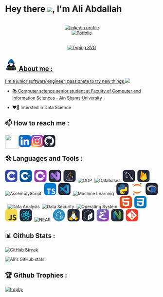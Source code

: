 <div align=left>
<h1>
  Hey there
  <img src="https://media.giphy.com/media/hvRJCLFzcasrR4ia7z/giphy.gif" width="30px"/>, I'm Ali Abdallah
</h1>
</div>

<br>

<div id="header" align="center">
  <div id="badges">
  <a href="https://www.linkedin.com/in/ali-abdallah7/" target="_blank">
    <img src="https://img.shields.io/static/v1?message=LinkedIn&logo=linkedin&label=&color=0077B5&logoColor=white&labelColor=&style=for-the-badge" height="30" width="110" alt="linkedin profile"  />
  </a>
</div>
  <a href="https://aliabdallah7.github.io/My-Portfolio/" target="_blank">
    <img src="https://img.shields.io/static/v1?message=Portfolio&label=&color=00abf0&logoColor=black&labelColor=&style=for-the-badge" height="30" width="110" alt="Potfolio"  />
</div>

<br>

<div align="center">
  
![Typing SVG](https://readme-typing-svg.herokuapp.com?font=ROBOT&size=25&color=39FF14&background=000000&center=true&vCenter=true&width=490&lines=%3E+Welcome+to+my+GitHub+profile...!+;Junior+Software+Engineer+;Computer+Science+Student+;Data+Science+Student)

</div>


## <picture><img src = "https://github.com/0xAbdulKhalid/0xAbdulKhalid/raw/main/assets/mdImages/about_me.gif" width=40px></picture> **About me :**
I'm a junior software engineer, passionate to try new things <img src="https://media.giphy.com/media/WUlplcMpOCEmTGBtBW/giphy.gif" width="35">

- 📚 Computer science senior student at Faculty of Computer and Information Sciences - [Ain Shams University](https://www.asu.edu.eg/)
  
- ❤️‍🔥 Intersted in Data Science

## 📫 How to reach me :
<div>
  <a href="mailto:ali.abdallah43792@gmail.com" target="blank"><img align="left" src="https://img.icons8.com/color/256/gmail-new.png" height="45" width="45" /></a>
  <a href="https://www.linkedin.com/in/ali-abdallah7/" target="blank"><img align="left" src="https://github.com/tandpfun/skill-icons/blob/main/icons/LinkedIn.svg" height="40" width="40" /></a>
  <a href="https://www.instagram.com/_ali.abdallah_/" target="blank"><img align="left" src="https://github.com/tandpfun/skill-icons/blob/main/icons/Instagram.svg" height="40" width="40" /></a>
  <a href="https://www.github.com/aliabdallah7/" target="blank"><img align="left" src="https://github.com/tandpfun/skill-icons/blob/main/icons/Github-Dark.svg" height="40" width="40" /></a>
</div>
<br>
<br>

## <b> 🛠️ Languages and Tools :</b>
<div>
  <img src="https://github.com/tandpfun/skill-icons/blob/main/icons/C.svg" title="C" alt="C" width="40" height="40"/>&nbsp;
  <img src="https://github.com/tandpfun/skill-icons/blob/main/icons/CPP.svg" title="C++" alt="C++" width="40" height="40"/>&nbsp;
  <img src="https://github.com/tandpfun/skill-icons/blob/main/icons/CS.svg" title="C#" alt="C#" width="40" height="40"/>&nbsp;
  <img src="https://github.com/tandpfun/skill-icons/blob/main/icons/VisualStudio-Dark.svg" title="visualstudio" alt="visualstudio" width="40" height="40"/>&nbsp;
  <img src="https://github.com/tandpfun/skill-icons/blob/main/icons/Java-Dark.svg" title="Java" alt="Java" width="40" height="40"/>&nbsp;
  <img src="https://cdn4.iconfinder.com/data/icons/technology-83/1000/object_programming_development_oriented_developer_object-oriented_programming_software-512.png" title="OOP" alt="OOP" width="50" height="50"/>&nbsp;
  <img src="https://cdn-icons-png.flaticon.com/512/658/658099.png" title="Databases" alt="Databases" width="40" height="40"/>&nbsp;
  <img src="https://github.com/tandpfun/skill-icons/blob/main/icons/MySQL-Dark.svg" title="MySQL"  alt="MySQL" width="40" height="40"/>&nbsp;
  <img src="https://github.com/tandpfun/skill-icons/blob/main/icons/Firebase-Dark.svg" title="Firebase"  alt="Firebase" width="40" height="40"/>&nbsp;
  <img src="https://avatars1.githubusercontent.com/u/28916798?s=200&v=4" title="AssemblyScript" alt="AssemblyScript" width="40" height="40"/>&nbsp;
  <img src="https://github.com/tandpfun/skill-icons/blob/main/icons/TypeScript.svg" title="TypeScript" alt="TypeScript" width="40" height="40"/>&nbsp;
  <img src="https://github.com/tandpfun/skill-icons/blob/main/icons/VSCode-Dark.svg" title="vscode" alt="vscode" width="40" height="40"/>&nbsp;
  <img src="https://cdn-icons-png.flaticon.com/512/2340/2340054.png" title="Machine Learning" alt="Machine Learning" width="40" height="40"/>&nbsp;
  <img src="https://github.com/tandpfun/skill-icons/blob/main/icons/Python-Dark.svg" title="Python" alt="Python " width="40" height="40"/>&nbsp;
  <img src="https://raw.githubusercontent.com/devicons/devicon/9f4f5cdb393299a81125eb5127929ea7bfe42889/icons/jupyter/jupyter-original.svg" title="Jupyter" alt="Jupyter" width="40" height="40"/>&nbsp;
  <img src="https://github.com/tandpfun/skill-icons/blob/main/icons/R-Dark.svg" title="R"  alt="R" width="40" height="40"/>&nbsp;
  <img src="https://cdn-icons-png.flaticon.com/512/4176/4176929.png" title="Data Analysis" alt="Data Analysis" width="40" height="40"/>&nbsp;
  <img src="https://cdn-icons-png.flaticon.com/512/1035/1035311.png" title="Data Security" alt="Data Security" width="40" height="40"/>&nbsp;
  <img src="https://cdn-icons-png.flaticon.com/512/4179/4179977.png" title="Operating System" alt="Operating System" width="40" height="40"/>&nbsp;
  <img src="https://github.com/tandpfun/skill-icons/blob/main/icons/HTML.svg" title="HTML5" alt="HTML" width="40" height="40"/>&nbsp;
  <img src="https://github.com/tandpfun/skill-icons/blob/main/icons/CSS.svg"  title="CSS3" alt="CSS" width="40" height="40"/>&nbsp;
  <img src="https://github.com/tandpfun/skill-icons/blob/main/icons/JavaScript.svg" title="JavaScript" alt="JavaScript" width="40" height="40"/>&nbsp;
  <img src="https://github.com/tandpfun/skill-icons/blob/main/icons/React-Dark.svg" title="React" alt="React" width="40" height="40"/>&nbsp;
  <img src="https://avatars.githubusercontent.com/u/7613128?s=200&v=4" title="NEAR" alt="NEAR" width="40" height="40"/>&nbsp;
  <img src="https://raw.githubusercontent.com/devicons/devicon/9f4f5cdb393299a81125eb5127929ea7bfe42889/icons/yarn/yarn-original.svg" title="Yarn" alt="Yarn" width="40" height="40"/>&nbsp;
  <img src="https://github.com/tandpfun/skill-icons/blob/main/icons/Linux-Dark.svg" title="Linux" alt="Linux" width="40" height="40"/>&nbsp;
  <img src="https://github.com/tandpfun/skill-icons/blob/main/icons/Bash-Dark.svg" title="bash" alt="bash" width="40" height="40"/>&nbsp;
  <img src="https://github.com/tandpfun/skill-icons/blob/main/icons/Emacs.svg" title="emacs" alt="emacs" width="40" height="40"/>&nbsp;
  <img src="https://github.com/tandpfun/skill-icons/blob/main/icons/NeoVim-Dark.svg" title="neovim" alt="neovim" width="40" height="40"/>&nbsp;
  <img src="https://github.com/tandpfun/skill-icons/blob/main/icons/Git.svg" title="Git" alt="Git" width="40" height="40"/>
</div>


## <b>📊 Github Stats :</b>

[![GitHub Streak](http://github-readme-streak-stats.herokuapp.com?user=aliabdallah7&theme=midnight-purple&background=000000)](https://git.io/streak-stats)

![Ali's GitHub stats](https://github-readme-stats.vercel.app/api?username=aliabdallah7&show_icons=true&theme=midnight-purple&count_private=true)

<!--[![Top Langs](https://github-readme-stats.vercel.app/api/top-langs/?username=aliabdallah7&hide_progress=true&theme=midnight-purple)](https://github.com/anuraghazra/github-readme-stats)-->


## 🏆 Github Trophies :
[![trophy](https://github-profile-trophy.vercel.app/?username=aliabdallah7&theme=discord)](https://github.com/ryo-ma/github-profile-trophy)

